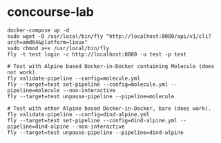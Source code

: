 # concourse-lab

    docker-compose up -d
    sudo wget -O /usr/local/bin/fly "http://localhost:8080/api/v1/cli?arch=amd64&platform=linux"
    sudo chmod a+x /usr/local/bin/fly
    fly -t test login -c http://localhost:8080 -u test -p test

    # Test with Alpine based Docker-in-Docker containing Molecule (does not work).
    fly validate-pipeline --config=molecule.yml
    fly --target=test set-pipeline --config=molecule.yml --pipeline=molecule --non-interactive
    fly --target=test unpause-pipeline --pipeline=molecule

    # Test with other Alpine based Docker-in-Docker, bare (does work).
    fly validate-pipeline --config=dind-alpine.yml
    fly --target=test set-pipeline --config=dind-alpine.yml --pipeline=dind-alpine --non-interactive
    fly --target=test unpause-pipeline --pipeline=dind-alpine
